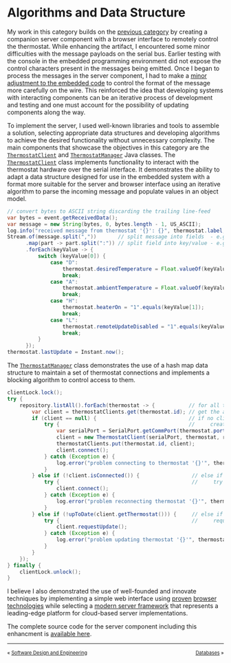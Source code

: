 # Algorithms and Data Structure
My work in this category builds on the [previous category](../software-design-and-engineering) by creating a companion server component with a browser interface to remotely control the thermostat. While enhancing the artifact, I encountered some minor difficulties with the message payloads on the serial bus. Earlier testing with the console in the embedded programming environment did not expose the control characters present in the messages being emitted. Once I began to process the messages in the server component, I had to make a [minor adjustment to the embedded code](https://github.com/erik-mattheis-snhu/thermostat/commit/88bf2a56a947a88020134fe16791fd3a93d98f98#diff-0c35c7b82f65206df4bee94a5679d0060cc02dd7fdc104f070fc1b2546595745) to control the format of the message more carefully on the wire. This reinforced the idea that developing systems with interacting components can be an iterative process of development and testing and one must account for the possibility of updating components along the way.

To implement the server, I used well-known libraries and tools to assemble a solution, selecting appropriate data structures and developing algorithms to achieve the desired functionality without unnecessary complexity. The main components that showcase the objectives in this category are the [`ThermostatClient`](https://github.com/erik-mattheis-snhu/thermostat-server/blob/main/src/main/java/edu/snhu/erik/mattheis/thermostat/comm/ThermostatClient.java) and [`ThermostatManager`](https://github.com/erik-mattheis-snhu/thermostat-server/blob/main/src/main/java/edu/snhu/erik/mattheis/thermostat/comm/ThermostatManager.java) Java classes. The [`ThermostatClient`](https://github.com/erik-mattheis-snhu/thermostat-server/blob/main/src/main/java/edu/snhu/erik/mattheis/thermostat/comm/ThermostatClient.java) class implements functionality to interact with the thermostat hardware over the serial interface. It demonstrates the ability to adapt a data structure designed for use in the embedded system with a format more suitable for the server and browser interface using an iterative algorithm to parse the incoming message and populate values in an object model.

```Java
// convert bytes to ASCII string discarding the trailing line-feed
var bytes = event.getReceivedData();
var message = new String(bytes, 0, bytes.length - 1, US_ASCII);
log.info("received message from thermostat '{}': {}", thermostat.label, message);
Stream.of(message.split(","))       // split message into fields  - e.g. [ "key1:value1", "key2:value2" ]
      .map(part -> part.split(":")) // split field into key/value - e.g. [ "key1", "value1" ]
      .forEach(keyValue -> {
          switch (keyValue[0]) {
              case "D":
                  thermostat.desiredTemperature = Float.valueOf(keyValue[1]);
                  break;
              case "A":
                  thermostat.ambientTemperature = Float.valueOf(keyValue[1]);
                  break;
              case "H":
                  thermostat.heaterOn = "1".equals(keyValue[1]);
                  break;
              case "L":
                  thermostat.remoteUpdateDisabled = "1".equals(keyValue[1]);
                  break;
          }
      });
thermostat.lastUpdate = Instant.now();
```

The [`ThermostatManager`](https://github.com/erik-mattheis-snhu/thermostat-server/blob/main/src/main/java/edu/snhu/erik/mattheis/thermostat/comm/ThermostatManager.java) class demonstrates the use of a hash map data structure to maintain a set of thermostat connections and implements a blocking algorithm to control access to them.

```Java
clientLock.lock();
try {
    repository.listAll().forEach(thermostat -> {           // for all thermostats in the database...
        var client = thermostatClients.get(thermostat.id); // get the associated client
        if (client == null) {                              // if no client exists...
            try {                                          //     create a new one and connect to the thermostat
                var serialPort = SerialPort.getCommPort(thermostat.port);
                client = new ThermostatClient(serialPort, thermostat, repository);
                thermostatClients.put(thermostat.id, client);
                client.connect();
            } catch (Exception e) {
                log.error("problem connecting to thermostat '{}'", thermostat.label, e);
            }
        } else if (!client.isConnected()) {                 // else if the client is disconnected... 
            try {                                           //     try to reconnect to the thermostat
                client.connect();
            } catch (Exception e) {
                log.error("problem reconnecting thermostat '{}'", thermostat.label, e);
            }
        } else if (!upToDate(client.getThermostat())) {     // else if the thermostat is not up to date...
            try {                                           //     request an immediate update
                client.requestUpdate();
            } catch (Exception e) {
                log.error("problem updating thermostat '{}'", thermostat.label, e);
            }
        }
    });
} finally {
    clientLock.unlock();
}
```

I believe I also demonstrated the use of well-founded and innovate techniques by implementing a simple web interface using [proven](https://jquery.com) [browser technologies](https://getbootstrap.com) while selecting a [modern server framework](https://quarkus.io) that represents a leading-edge platform for cloud-based server implementations.

The complete source code for the server component including this enhancment is [available here](https://github.com/erik-mattheis-snhu/thermostat-server).

<hr />
<p align="center">
<span style="font-size: 80%; float: left; padding-bottom: 1em;">« <a href="../software-design-and-engineering">Software Design and Engineering</a> &nbsp;</span>
<span style="font-size: 80%; float: right; padding-bottom: 1em;">&nbsp; <a href="../databases">Databases</a> »</span>
</p>
